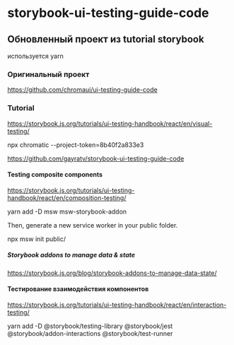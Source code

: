 # storybook-ui-testing-guide-code

## Обновленный проект из tutorial storybook
используется yarn

### Оригинальный проект
https://github.com/chromaui/ui-testing-guide-code

### Tutorial
https://storybook.js.org/tutorials/ui-testing-handbook/react/en/visual-testing/



npx chromatic --project-token=8b40f2a833e3



https://github.com/gayratv/storybook-ui-testing-guide-code

#### Testing composite components
https://storybook.js.org/tutorials/ui-testing-handbook/react/en/composition-testing/



yarn add -D msw msw-storybook-addon

Then, generate a new service worker in your public folder.

npx msw init public/


##### Storybook addons to manage data & state
https://storybook.js.org/blog/storybook-addons-to-manage-data-state/

#### Тестирование взаимодействия компонентов

https://storybook.js.org/tutorials/ui-testing-handbook/react/en/interaction-testing/


yarn add -D @storybook/testing-library @storybook/jest @storybook/addon-interactions @storybook/test-runner